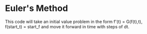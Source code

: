 # Euler's Method
This code will take an initial value problem in the form f'(t) = G(f(t),t), f(start_t) = start_f and move it forward in time with steps of dt.
